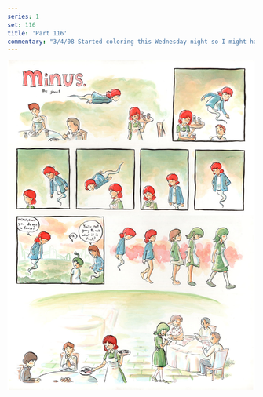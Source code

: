 ```yaml
---
series: 1
set: 116
title: 'Part 116'
commentary: "3/4/08-Started coloring this Wednesday night so I might have to touch it up later. I don't know though. Hi everyone! How's it going? This. Beat. Is. Non. Stop."
---
```


![](../../../../assets/minus/part-116/minus116.jpg)